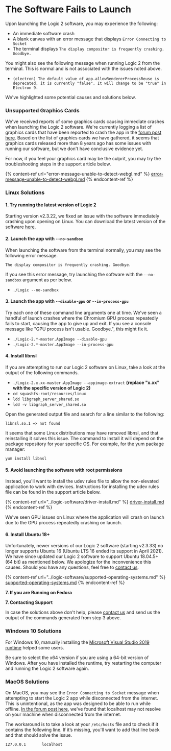 # The Software Fails to Launch

Upon launching the Logic 2 software, you may experience the following:

* An immediate software crash
* A blank canvas with an error message that displays `Error Connecting to Socket`
* The terminal displays  `The display compositor is frequently crashing. Goodbye.`

You might also see the following message when running Logic 2 from the terminal. This is normal and is not associated with the issues noted above.

* `(electron) The default value of app.allowRendererProcessReuse is deprecated, it is currently "false". It will change to be "true" in Electron 9.`

We've highlighted some potential causes and solutions below.

### Unsupported Graphics Cards

We've received reports of some graphics cards causing immediate crashes when launching the Logic 2 software. We're currently logging a list of graphics cards that have been reported to crash the app in the [forum post here](https://ideas.saleae.com/b/feature-requests/support-older-graphics-cards/). Based on the list of graphics cards we have gathered, it seems that graphics cards released more than 8 years ago has some issues with running our software, but we don't have conclusive evidence yet.

For now, if you feel your graphics card may be the culprit, you may try the troubleshooting steps in the support article below.

{% content-ref url="error-message-unable-to-detect-webgl.md" %}
[error-message-unable-to-detect-webgl.md](error-message-unable-to-detect-webgl.md)
{% endcontent-ref %}

### Linux Solutions

#### 1. Try running the latest version of Logic 2

Starting version v2.3.22, we fixed an issue with the software immediately crashing upon opening on Linux. You can download the latest version of the software [here](https://www.saleae.com/downloads/).

#### 2. Launch the app with `--no-sandbox`

When launching the software from the terminal normally, you may see the following error message.

`The display compositor is frequently crashing. Goodbye.`

If you see this error message, try launching the software with the `--no-sandbox` argument as per below.

* `./Logic --no-sandbox`

#### **3. Launch the app with `--disable-gpu` or `--in-process-gpu`**

Try each one of these command line arguments one at time. We've seen a handful of launch crashes where the Chromium GPU process repeatedly fails to start, causing the app to give up and exit. If you see a console message like "GPU process isn't usable. Goodbye.", this might fix it.

* `./Logic-2.*-master.AppImage --disable-gpu`
* `./Logic-2.*-master.AppImage --in-process-gpu`

#### 4. Install libnsl

If you are attempting to run our Logic 2 software on Linux, take a look at the output of the following commands.

* `./Logic-2.x.xx-master.AppImage --appimage-extract` **(replace "x.xx" with the specific version of Logic 2)**
* `cd squashfs-root/resources/linux`&#x20;
* `ldd libgraph_server_shared.so`&#x20;
* `ldd -v libgraph_server_shared.so`

Open the generated output file and search for a line similar to the following:

`libnsl.so.1 => not found`

It seems that some Linux distributions may have removed libnsl, and that reinstalling it solves this issue. The command to install it will depend on the package repository for your specific OS. For example, for the yum package manager:

`yum install libnsl`

#### 5. Avoid launching the software with root permissions

Instead, you'll want to install the udev rules file to allow the non-elevated application to work with devices. Instructions for installing the udev rules file can be found in the support article below.

{% content-ref url="../logic-software/driver-install.md" %}
[driver-install.md](../logic-software/driver-install.md)
{% endcontent-ref %}

We've seen GPU issues on Linux where the application will crash on launch due to the GPU process repeatedly crashing on launch.

#### 6. Install Ubuntu 18+

Unfortunately, newer versions of our Logic 2 software (starting v2.3.33) no longer supports Ubuntu 16 (Ubuntu LTS 16 ended its support in April 2021). We have since updated our Logic 2 software to support Ubuntu 18.04.5+ (64 bit) as mentioned below. We apologize for the inconvenience this causes. Should you have any questions, feel free to [contact us](https://contact.saleae.com/hc/en-us/requests/new).

{% content-ref url="../logic-software/supported-operating-systems.md" %}
[supported-operating-systems.md](../logic-software/supported-operating-systems.md)
{% endcontent-ref %}

**7. If you are Running on Fedora**

**7. Contacting Support**

In case the solutions above don't help, please [contact us](https://contact.saleae.com/hc/en-us/requests/new) and send us the output of the commands generated from step 3 above.

### Windows 10 Solutions

For Windows 10, manually installing the [Microsoft Visual Studio 2019 runtime](https://docs.microsoft.com/en-us/cpp/windows/latest-supported-vc-redist?view=msvc-170) helped some users.

Be sure to select the x64 version if you are using a 64-bit version of Windows. After you have installed the runtime, try restarting the computer and running the Logic 2 software again.

### MacOS Solutions

On MacOS, you may see the `Error Connecting to Socket` message when attempting to start the Logic 2 app while disconnected from the internet. This is unintentional, as the app was designed to be able to run while offline. [In the forum post here](https://discuss.saleae.com/t/failed-to-start-without-network/1682/6), we've found that localhost may not resolve on your machine when disconnected from the internet.

The workaround is to take a look at your `/etc/hosts` file and to check if it contains the following line. If it’s missing, you'll want to add that line back and that should solve the issue.

`127.0.0.1       localhost`
